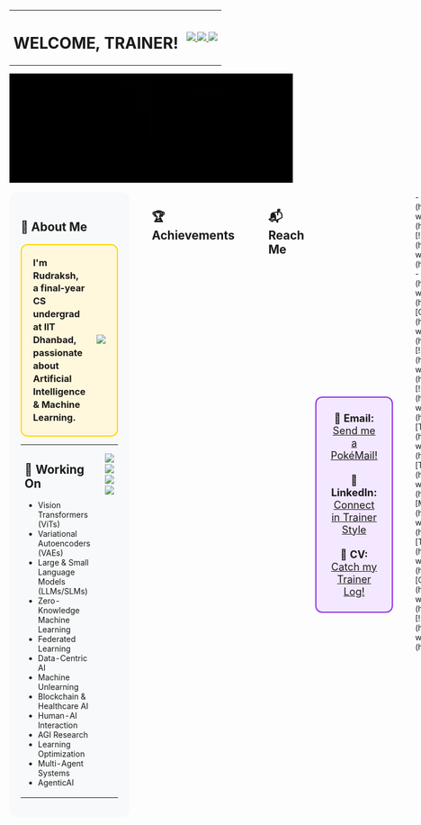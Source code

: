 <div align="center">
<table>
<tr>
  <!-- Left column: Welcome text -->
  <td valign="middle">
    <h1 style="font-size: 2em;">WELCOME, TRAINER!</h1>
  </td>

  <!-- Right column: GIFs -->
  <td valign="middle" align="center">
    <a href="https://pokemondb.net/pokedex/tepig">
      <img src="https://img.pokemondb.net/sprites/black-white-2/anim/normal/tepig.gif" width="90" />
    </a>
    <a href="https://pokemondb.net/pokedex/oshawott">
      <img src="https://img.pokemondb.net/sprites/black-white-2/anim/normal/oshawott.gif" width="90" />
    </a>
    <a href="https://pokemondb.net/pokedex/snivy">
      <img src="https://img.pokemondb.net/sprites/black-white-2/anim/normal/snivy.gif" width="90" />
    </a>
  </td>
</tr>
</table>
</div>

<p align="center">
  <img src="github-gif.webp" width="900" height="auto" alt="Press Start To Play" />
</p>

<!-- Content with right-aligned GIFs -->
<div style="display: flex; align-items: flex-start; justify-content: space-between; gap: 20px;">

  <!-- Left: Text Content -->
  <div style="flex: 1; background: #f8f9fa; border-radius: 12px; padding: 20px; text-align: left;">

  <h2>🧠 About Me</h2>
<div style="border: 2px solid #FFD700; border-radius: 12px; padding: 20px; display: flex; align-items: center; gap: 20px; max-width: 800px; margin: auto; background-color: #fff8dc;">
  <!-- Text -->
  <h3 style="margin: 0; line-height: 1.4;">
    I'm <b>Rudraksh</b>, a final-year CS undergrad at <b>IIT Dhanbad</b>, passionate about
    <b>Artificial Intelligence</b> & <b>Machine Learning</b>.
  </h3>

  <!-- Pikachu GIF -->
  <a href="https://pokemondb.net/pokedex/pikachu">
    <img src="https://img.pokemondb.net/sprites/black-white/anim/normal/pikachu.gif" 
         style="width: 80px; height: auto;" />
  </a>
</div>


<table>
<tr>
  <!-- Left column: Working On list -->
  <td valign="top">
    <h2>🚀 Working On</h2>
    <ul>
      <li>Vision Transformers (ViTs)</li>
      <li>Variational Autoencoders (VAEs)</li>
      <li>Large & Small Language Models (LLMs/SLMs)</li>
      <li>Zero-Knowledge Machine Learning</li>
      <li>Federated Learning</li>
      <li>Data-Centric AI</li>
      <li>Machine Unlearning</li>
      <li>Blockchain & Healthcare AI</li>
      <li>Human-AI Interaction</li>
      <li>AGI Research</li>
      <li>Learning Optimization</li>
      <li>Multi-Agent Systems</li>
      <li>AgenticAI</li>
    </ul>
  </td>

  <!-- Right column: 2x2 grid images responsive -->
<td valign="top" align="center">
  <p>
    <img src="https://archives.bulbagarden.net/media/upload/a/a0/Spr_B2W2_Hilbert.png" 
         style="width: 12vw; max-width: 180px;" />
    <img src="https://archives.bulbagarden.net/media/upload/7/78/Spr_B2W2_Hilda.png" 
         style="width: 12vw; max-width: 180px;" />
    <br>
    <img src="https://archives.bulbagarden.net/media/upload/b/b5/Spr_B2W2_Rosa.png" 
         style="width: 12vw; max-width: 180px;" />
    <img src="https://archives.bulbagarden.net/media/upload/c/cd/Spr_B2W2_Nate.png" 
         style="width: 12vw; max-width: 180px;" />
  </p>
</td>

</tr>
</table>

</div>

<hr>

<h2>🏆 Achievements</h2>

<table>
<tr>
  <!-- Left column: Achievements list -->
  <td valign="top">
    <ul>
      <li>Winner: DeepFunding Competition – Contribution Modeling for Ethereum Open Source Ecosystem</li>
      <li>Winner: Aleph – LATAM Hackathon in AI Track by Protocol Labs</li>
      <li>Winner: Chromion – Chainlink Hackathon for AI-backed Cross Chain AMM CCIP Protocol on Avalanche Track</li>
      <li>Winner: Warpspeed – Agentic AI Hackathon for Agentic Security Research Development on Base Ecosystem</li>
      <li>Winner: Wallet Risk Scoring on Base (By Base, Virtual and Hyperbolic)</li>
      <li>Winner – Stellar Track & Best Overall Project: Aleph Hackathon (By World, Mantle, zkSync, Stellar, and Polkadot)</li>
      <li>2nd Runner-Up: HackFest’24, IIT (ISM) Dhanbad</li>
      <li>2nd Runner-Up: Agglomeration 1.0, IIT (ISM) Dhanbad</li>
      <li>Secured Team AIR 26: eYRC 2023-24 (Software Implementation)</li>
    </ul>
  </td>

  <!-- Right column: GIFs stacked vertically -->
  <td valign="top" align="center">
    <a href="https://pokemondb.net/pokedex/milotic">
      <img src="https://img.pokemondb.net/sprites/black-white/anim/normal/milotic-f.gif" 
           style="width: 10vw; max-width: 96px;" />
    </a>
    <br><br>
    <a href="https://pokemondb.net/pokedex/haxorus">
      <img src="https://img.pokemondb.net/sprites/black-white/anim/normal/haxorus.gif" 
           style="width: 10vw; max-width: 96px;" />
    </a>
</td>
</tr>
</table>

<hr>

<h2>📬 Reach Me</h2>
<!-- Contact Info Box -->
<div style="border: 2px solid #8A2BE2; border-radius: 12px; padding: 25px; text-align: center; max-width: 800px; margin: auto; background-color: #f3e8ff; font-size: 1.3em;">
  📧 <b>Email:</b> <a href="mailto:rsjoshi0505@gmail.com">Send me a PokéMail!</a> <br><br>
  💼 <b>LinkedIn:</b> <a href="https://www.linkedin.com/in/rudraksh-sachin-joshi-75554b202/">Connect in Trainer Style</a> <br><br>
  📄 <b>CV:</b> <a href="https://drive.google.com/file/d/1Fln0qHTpcBtLuMO51ebSi2GF9KS6Z6C8/view?usp=sharing">Catch my Trainer Log!</a>
</div>

<br>

<!-- Pokémon GIF Grid -->
<div class="grid cards" markdown>
-   [![Bulbasaur](https://img.pokemondb.net/sprites/black-white/anim/normal/bulbasaur.gif)](https://pokemondb.net/pokedex/bulbasaur)
-   [![Charmander](https://img.pokemondb.net/sprites/black-white/anim/normal/charmander.gif)](https://pokemondb.net/pokedex/charmander)
-   [![Squirtle](https://img.pokemondb.net/sprites/black-white/anim/normal/squirtle.gif)](https://pokemondb.net/pokedex/squirtle)
-   [![Chikorita](https://img.pokemondb.net/sprites/black-white/anim/normal/chikorita.gif)](https://pokemondb.net/pokedex/chikorita)
-   [![Cyndaquil](https://img.pokemondb.net/sprites/black-white/anim/normal/cyndaquil.gif)](https://pokemondb.net/pokedex/cyndaquil)
-   [![Totodile](https://img.pokemondb.net/sprites/black-white/anim/normal/totodile.gif)](https://pokemondb.net/pokedex/totodile)
-   [![Treecko](https://img.pokemondb.net/sprites/black-white/anim/normal/treecko.gif)](https://pokemondb.net/pokedex/treecko)
-   [![Treecko](https://img.pokemondb.net/sprites/black-white/anim/normal/treecko.gif)](https://pokemondb.net/pokedex/treecko)
-   [![Mudkip](https://img.pokemondb.net/sprites/black-white/anim/normal/mudkip.gif)](https://pokemondb.net/pokedex/mudkip)
-   [![Turtwig](https://img.pokemondb.net/sprites/black-white/anim/normal/turtwig.gif)](https://pokemondb.net/pokedex/turtwig)
-   [![Chimchar](https://img.pokemondb.net/sprites/black-white/anim/normal/chimchar.gif)](https://pokemondb.net/pokedex/chimchar)
-   [![Piplup](https://img.pokemondb.net/sprites/black-white/anim/normal/piplup.gif)](https://pokemondb.net/pokedex/piplup)
</div>


---

<!-- Tech Stack (center aligned) -->
<div align="center">

  <h2>🚀 My Skills</h2>

  <h3>🖥️ Programming Languages</h3>
  <p>
    <img src="https://skillicons.dev/icons?i=py,c,cpp,js,ts,lua,rust,matlab,bash,powershell" />
  </p>

  <h3>🏗️ Frameworks & Libraries</h3>
  <p>
    <img src="https://skillicons.dev/icons?i=pytorch,tensorflow,sklearn,opencv,fastapi,django,flask,react,nextjs,redux,tailwind,threejs,bootstrap,d3" />
  </p>

  <h3>🗄️ Databases</h3>
  <p>
    <img src="https://skillicons.dev/icons?i=mysql,sqlite,mongodb,firebase" />
  </p>

  <h3>☁️ DevOps & Cloud</h3>
  <p>
    <img src="https://skillicons.dev/icons?i=docker,kubernetes,aws,cloudflare,nginx,vercel" />
  </p>

  <h3>🛠️ Tools & Platforms</h3>
  <p>
    <img src="https://skillicons.dev/icons?i=git,github,githubactions,gitlab,bitbucket,cmake,raspberrypi,anaconda,vscode,visualstudio,pycharm,postman,wasm,graphql,arduino" />
  </p>

</div>